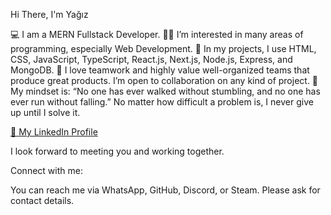 Hi There, I'm Yağız

💻 I am a MERN Fullstack Developer.
👨‍💻 I’m interested in many areas of programming, especially Web Development.
📝 In my projects, I use HTML, CSS, JavaScript, TypeScript, React.js, Next.js, Node.js, Express, and MongoDB.
🤝 I love teamwork and highly value well-organized teams that produce great products. I’m open to collaboration on any kind of project.
💪 My mindset is: “No one has ever walked without stumbling, and no one has ever run without falling.” No matter how difficult a problem is, I never give up until I solve it.

[📂 My LinkedIn Profile](https://www.linkedin.com/in/yagizkarabulut/)

I look forward to meeting you and working together.

Connect with me:

You can reach me via WhatsApp, GitHub, Discord, or Steam. Please ask for contact details.
